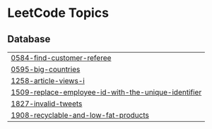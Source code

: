 <!---LeetCode Topics Start-->
# LeetCode Topics
## Database
|  |
| ------- |
| [0584-find-customer-referee](https://github.com/Sweta-Kaundilya/LeetCode-SQL/tree/master/0584-find-customer-referee) |
| [0595-big-countries](https://github.com/Sweta-Kaundilya/LeetCode-SQL/tree/master/0595-big-countries) |
| [1258-article-views-i](https://github.com/Sweta-Kaundilya/LeetCode-SQL/tree/master/1258-article-views-i) |
| [1509-replace-employee-id-with-the-unique-identifier](https://github.com/Sweta-Kaundilya/LeetCode-SQL/tree/master/1509-replace-employee-id-with-the-unique-identifier) |
| [1827-invalid-tweets](https://github.com/Sweta-Kaundilya/LeetCode-SQL/tree/master/1827-invalid-tweets) |
| [1908-recyclable-and-low-fat-products](https://github.com/Sweta-Kaundilya/LeetCode-SQL/tree/master/1908-recyclable-and-low-fat-products) |
<!---LeetCode Topics End-->
